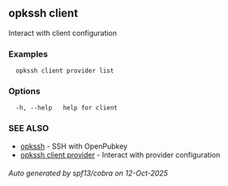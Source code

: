 ## opkssh client

Interact with client configuration

### Examples

```
  opkssh client provider list
```

### Options

```
  -h, --help   help for client
```

### SEE ALSO

* [opkssh](opkssh.md)	 - SSH with OpenPubkey
* [opkssh client provider](opkssh_client_provider.md)	 - Interact with provider configuration

###### Auto generated by spf13/cobra on 12-Oct-2025
